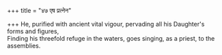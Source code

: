 +++
title = "४७ एष प्रत्नेन"

+++
He, purified with ancient vital vigour, pervading all his Daughter's forms and figures,  
     Finding his threefold refuge in the waters, goes singing, as a priest, to the assemblies.